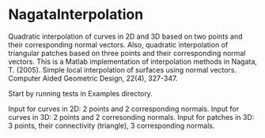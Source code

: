 # NagataInterpolation

Quadratic interpolation of curves in 2D and 3D based on two points and their corresponding normal vectors. Also, quadratic interpolation of triangular patches based on three points and their corresponding normal vectors. This is a Matlab implementation of interpolation methods in Nagata, T. (2005). Simple local interpolation of surfaces using normal vectors. Computer Aided Geometric Design, 22(4), 327-347.

Start by running tests in Examples directory.

Input for curves in 2D: 2 points and 2 corresponding normals.
Input for curves in 3D: 2 points and 2 corresonding normals.
Input for patches in 3D: 3 points, their connectivity (triangle), 3 corresponding normals.
